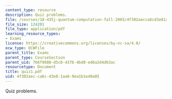 ```yaml
---
content_type: resource
description: Quiz problems.
file: /courses/18-435j-quantum-computation-fall-2003/4f302aecca6cd3e81aa69ea1b1e40a85_quiz1.pdf
file_size: 124201
file_type: application/pdf
learning_resource_types:
- Exams
license: https://creativecommons.org/licenses/by-nc-sa/4.0/
ocw_type: OCWFile
parent_title: Exams
parent_type: CourseSection
parent_uid: 766f9880-d5c8-4376-4bd0-ed6a2d4d63ac
resourcetype: Document
title: quiz1.pdf
uid: 4f302aec-ca6c-d3e8-1aa6-9ea1b1e40a85
---
```

Quiz problems.